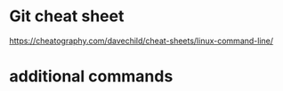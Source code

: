 # Git cheat sheet
https://cheatography.com/davechild/cheat-sheets/linux-command-line/
# additional commands
